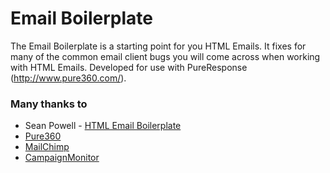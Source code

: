 Email Boilerplate
===

The Email Boilerplate is a starting point for you HTML Emails. It fixes for many of the common email client bugs you will come across when working with HTML Emails. Developed for use with PureResponse (http://www.pure360.com/).

### Many thanks to
* Sean Powell - [HTML Email Boilerplate](http://htmlemailboilerplate.com/)
* [Pure360](http://www.pure360.com/)
* [MailChimp](http://mailchimp.com/)
* [CampaignMonitor](http://www.campaignmonitor.com/)
